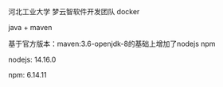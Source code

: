 河北工业大学 梦云智软件开发团队 docker

java + maven

基于官方版本：maven:3.6-openjdk-8的基础上增加了nodejs npm


nodejs: 14.16.0

npm: 6.14.11